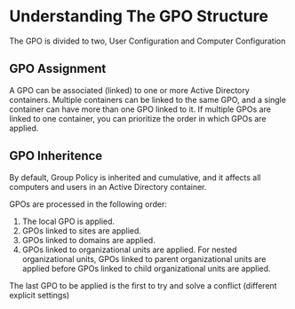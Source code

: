 # Understanding The GPO Structure

The GPO is divided to two, User Configuration and Computer Configuration

## GPO Assignment
A GPO can be associated (linked) to one or more Active Directory containers.
Multiple containers can be linked to the same GPO, and a single container can have more than one GPO linked to it. 
If multiple GPOs are linked to one container, you can prioritize the order in which GPOs are applied.

## GPO Inheritence
By default, Group Policy is inherited and cumulative, and it affects all computers and users in an Active Directory container.

GPOs are processed in the following order:

1. The local GPO is applied.
2. GPOs linked to sites are applied.
3. GPOs linked to domains are applied.
4. GPOs linked to organizational units are applied. For nested organizational units, GPOs linked to parent organizational units are applied before GPOs linked to child organizational units are applied.

The last GPO to be applied is the first to try and solve a conflict (different explicit settings)